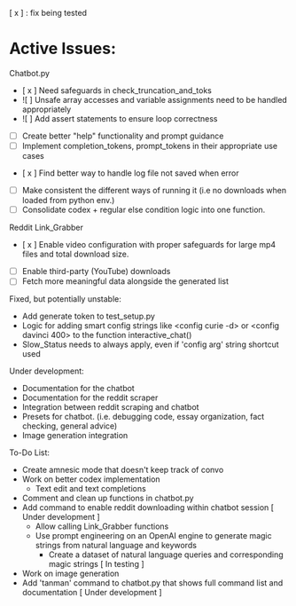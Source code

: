 [ x ] : fix being tested
# Active Issues:

Chatbot.py
- [ x ] Need safeguards in check_truncation_and_toks
- ![ ] Unsafe array accesses and variable assignments need to be handled appropriately
- ![ ] Add assert statements to ensure loop correctness
- [ ] Create better "help" functionality and prompt guidance
- [ ] Implement completion_tokens, prompt_tokens in their appropriate use cases
- [ x ] Find better way to handle log file not saved when error
- [ ] Make consistent the different ways of running it (i.e no downloads when loaded from python env.)
- [ ] Consolidate codex + regular else condition logic into one function.

Reddit Link_Grabber
- [ x ] Enable video configuration with proper safeguards for large mp4 files and total download size.
- [ ] Enable third-party (YouTube) downloads
- [ ] Fetch more meaningful data alongside the generated list

Fixed, but potentially unstable:
- Add generate token to test_setup.py
- Logic for adding smart config strings like <config curie -d> or <config davinci 400> to the function interactive_chat()
- Slow_Status needs to always apply, even if 'config arg' string shortcut used

Under development:
- Documentation for the chatbot
- Documentation for the reddit scraper
- Integration between reddit scraping and chatbot
- Presets for chatbot. (i.e. debugging code, essay organization, fact checking, general advice)
- Image generation integration

To-Do List:
- Create amnesic mode that doesn't keep track of convo
- Work on better codex implementation
    - Text edit and text completions
- Comment and clean up functions in chatbot.py
- Add command to enable reddit downloading within chatbot session [ Under development ]
    - Allow calling Link_Grabber functions
    - Use prompt engineering on an OpenAI engine to generate magic strings from natural language and keywords
        - Create a dataset of natural language queries and corresponding magic strings [ In testing ]
- Work on image generation
- Add 'tanman' command to chatbot.py that shows full command list and documentation [ Under development ]

